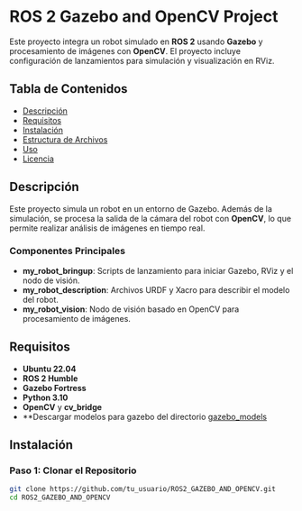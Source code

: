 # ROS 2 Gazebo and OpenCV Project

Este proyecto integra un robot simulado en **ROS 2** usando **Gazebo** y procesamiento de imágenes con **OpenCV**. El proyecto incluye configuración de lanzamientos para simulación y visualización en RViz.

## Tabla de Contenidos
- [Descripción](#descripción)
- [Requisitos](#requisitos)
- [Instalación](#instalación)
- [Estructura de Archivos](#estructura-de-archivos)
- [Uso](#uso)
- [Licencia](#licencia)

## Descripción

Este proyecto simula un robot en un entorno de Gazebo. Además de la simulación, se procesa la salida de la cámara del robot con **OpenCV**, lo que permite realizar análisis de imágenes en tiempo real.

### Componentes Principales
- **my_robot_bringup**: Scripts de lanzamiento para iniciar Gazebo, RViz y el nodo de visión.
- **my_robot_description**: Archivos URDF y Xacro para describir el modelo del robot.
- **my_robot_vision**: Nodo de visión basado en OpenCV para procesamiento de imágenes.

## Requisitos

- **Ubuntu 22.04**
- **ROS 2 Humble**
- **Gazebo Fortress**
- **Python 3.10**
- **OpenCV** y **cv_bridge**
- **Descargar modelos para gazebo del directorio [gazebo_models](https://github.com/osrf/gazebo_models.git)

## Instalación

### Paso 1: Clonar el Repositorio

```bash
git clone https://github.com/tu_usuario/ROS2_GAZEBO_AND_OPENCV.git
cd ROS2_GAZEBO_AND_OPENCV
